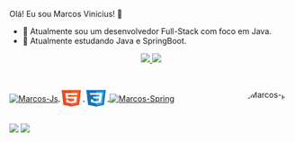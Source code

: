 Olá! Eu sou Marcos Vinicius! 👋



- 🔭 Atualmente sou um desenvolvedor Full-Stack com foco em Java.
- 🌱 Atualmente estudando Java e SpringBoot.
 <div>
<div align="center">
  <a href="https://github.com/Mavisi">
  <img height="180em" src="https://github-readme-stats.vercel.app/api?username=Mavisi&show_icons=true&theme=dark&include_all_commits=true&count_private=true"/>
  <img height="180em" src="https://github-readme-stats.vercel.app/api/top-langs/?username=Mavisi&layout=compact&langs_count=7&theme=dark"/>
</div>

 ##
<div style="display: inline_block"><br>
  <img align="center" alt="Marcos-Js" height="30" width="40" src="https://cdn.jsdelivr.net/gh/devicons/devicon/icons/java/java-original.svg">
  <img align="center" alt="Marcos-HTML" height="30" width="40" src="https://raw.githubusercontent.com/devicons/devicon/master/icons/html5/html5-original.svg">
  <img align="center" alt="Marcos-CSS" height="30" width="40" src="https://raw.githubusercontent.com/devicons/devicon/master/icons/css3/css3-original.svg">
  <img align="center" alt="Marcos-Spring" height="30" width="40" src="https://cdn.jsdelivr.net/gh/devicons/devicon/icons/spring/spring-plain.svg">
  <img align="right" alt="Marcos-pic" height="150" style="border-radius:50px;" src="https://tenor.com/view/akashi-anime-wink-gif-7557263.gif">
</div>
  </div>
 
   ##
 
  <div> 
  <a href="https://www.instagram.com/m4visi/" target="_blank"><img src="https://img.shields.io/badge/-Instagram-%23E4405F?style=for-the-badge&logo=instagram&logoColor=white" target="_blank"></a>
  <a href="https://www.linkedin.com/in/m4visi/" target="_blank"><img src="https://img.shields.io/badge/-LinkedIn-%230077B5?style=for-the-badge&logo=linkedin&logoColor=white" target="_blank"></a> 
   
</div>
  
  ##
 
